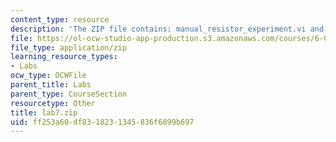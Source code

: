 ```yaml
---
content_type: resource
description: 'The ZIP file contains: manual_resistor_experiment.vi and resistor_experiment.vi.'
file: https://ol-ocw-studio-app-production.s3.amazonaws.com/courses/6-071j-introduction-to-electronics-signals-and-measurement-spring-2006/ff253a60df8318231345836f6899b697_lab7.zip
file_type: application/zip
learning_resource_types:
- Labs
ocw_type: OCWFile
parent_title: Labs
parent_type: CourseSection
resourcetype: Other
title: lab7.zip
uid: ff253a60-df83-1823-1345-836f6899b697
---
```

